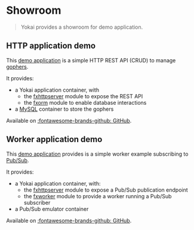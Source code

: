 # Showroom

> Yokai provides a showroom for demo application.

## HTTP application demo

This [demo application](https://github.com/ankorstore/yokai-showroom/tree/main/http-demo) is a simple HTTP REST API (CRUD) to manage [gophers](https://go.dev/blog/gopher).

It provides:

- a Yokai application container, with
  	- the [fxhttpserver](https://github.com/ankorstore/yokai/tree/main/fxhttpserver) module to expose the REST API
  	- the [fxorm](https://github.com/ankorstore/yokai/tree/main/fxorm) module to enable database interactions
- a [MySQL](https://www.mysql.com/) container to store the gophers

Available on [:fontawesome-brands-github: GitHub](https://github.com/ankorstore/yokai-showroom/tree/main/http-demo).

## Worker application demo

This [demo application](https://github.com/ankorstore/yokai-showroom/tree/main/worker-demo) provides is a simple worker example subscribing to [Pub/Sub](https://cloud.google.com/pubsub).

It provides:

- a Yokai application container, with:
	- the [fxhttpserver](https://github.com/ankorstore/yokai/tree/main/fxhttpserver) module to expose a Pub/Sub publication endpoint
	- the [fxworker](https://github.com/ankorstore/yokai/tree/main/fxworker) module to provide a worker running a Pub/Sub subscriber
- a Pub/Sub emulator container

Available on [:fontawesome-brands-github: GitHub](https://github.com/ankorstore/yokai-showroom/tree/main/worker-demo).